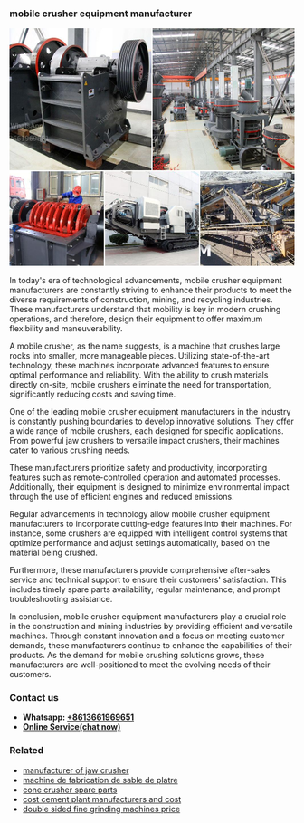 <h3>mobile crusher equipment manufacturer</h3><img src='1708408377.jpg' alt=''><p>In today's era of technological advancements, mobile crusher equipment manufacturers are constantly striving to enhance their products to meet the diverse requirements of construction, mining, and recycling industries. These manufacturers understand that mobility is key in modern crushing operations, and therefore, design their equipment to offer maximum flexibility and maneuverability.</p><p>A mobile crusher, as the name suggests, is a machine that crushes large rocks into smaller, more manageable pieces. Utilizing state-of-the-art technology, these machines incorporate advanced features to ensure optimal performance and reliability. With the ability to crush materials directly on-site, mobile crushers eliminate the need for transportation, significantly reducing costs and saving time.</p><p>One of the leading mobile crusher equipment manufacturers in the industry is constantly pushing boundaries to develop innovative solutions. They offer a wide range of mobile crushers, each designed for specific applications. From powerful jaw crushers to versatile impact crushers, their machines cater to various crushing needs.</p><p>These manufacturers prioritize safety and productivity, incorporating features such as remote-controlled operation and automated processes. Additionally, their equipment is designed to minimize environmental impact through the use of efficient engines and reduced emissions.</p><p>Regular advancements in technology allow mobile crusher equipment manufacturers to incorporate cutting-edge features into their machines. For instance, some crushers are equipped with intelligent control systems that optimize performance and adjust settings automatically, based on the material being crushed.</p><p>Furthermore, these manufacturers provide comprehensive after-sales service and technical support to ensure their customers' satisfaction. This includes timely spare parts availability, regular maintenance, and prompt troubleshooting assistance.</p><p>In conclusion, mobile crusher equipment manufacturers play a crucial role in the construction and mining industries by providing efficient and versatile machines. Through constant innovation and a focus on meeting customer demands, these manufacturers continue to enhance the capabilities of their products. As the demand for mobile crushing solutions grows, these manufacturers are well-positioned to meet the evolving needs of their customers.</p><h3>Contact us</h3><ul><li><strong>Whatsapp:&nbsp;<a href="https://wa.me/8613661969651">+8613661969651</a></strong></li><li><a href="https://swt.shibang-china.com/?git&amp;zhl&amp;mobile crusher equipment manufacturer"><strong>Online Service(chat now)</strong></a></li></ul><h3>Related</h3><ul><li><a href='manufacturer of jaw crusher.md'>manufacturer of jaw crusher</a></li><li><a href='machine de fabrication de sable de platre.md'>machine de fabrication de sable de platre</a></li><li><a href='cone crusher spare parts.md'>cone crusher spare parts</a></li><li><a href='cost cement plant manufacturers and cost.md'>cost cement plant manufacturers and cost</a></li><li><a href='double sided fine grinding machines price.md'>double sided fine grinding machines price</a></li></ul>